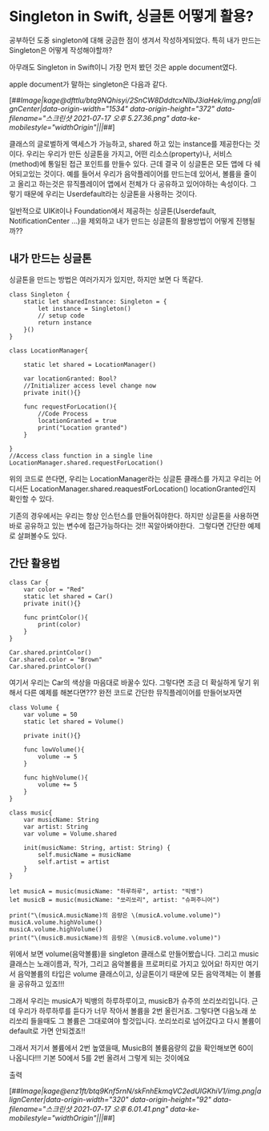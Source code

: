 # Singleton in Swift, 싱글톤 어떻게 활용?

공부하던 도중 singleton에 대해 궁금한 점이 생겨서 작성하게되었다. 특히 내가 만드는 Singleton은 어떻게 작성해야할까? 

아무래도 Singleton in Swift이니 가장 먼저 봤던 것은 apple document였다.

apple document가 말하는 singleton은 다음과 같다.

[##_Image|kage@dfttlu/btq9NQhisyi/2SnCW8DddtcxNIbJ3iaHek/img.png|alignCenter|data-origin-width="1534" data-origin-height="372" data-filename="스크린샷 2021-07-17 오후 5.27.36.png" data-ke-mobilestyle="widthOrigin"|||_##]

클래스의 글로벌하게 액세스가 가능하고, shared 하고 있는 instance를 제공한다는 것이다. 우리는 우리가 만든 싱글톤을 가지고, 어떤 리소스(property)나, 서비스(method)에 통일된 접근 포인트를 만들수 있다. 근데 결국 이 싱글톤은 모든 앱에 다 쉐어되고있는 것이다. 예를 들어서 우리가 음악플레이어를 만드는데 있어서, 볼륨을 줄이고 올리고 하는것은 뮤직플레이어 앱에서 전체가 다 공유하고 있어야하는 속성이다. 그렇기 때문에 우리는 Userdefault라는 싱글톤을 사용하는 것이다.

일반적으로 UIKit이나 Foundation에서 제공하는 싱글톤(Userdefault, NotificationCenter ...)을 제외하고 내가 만드는 싱글톤의 활용방법이 어떻게 진행될까??

## 내가 만드는 싱글톤

싱글톤을 만드는 방법은 여러가지가 있지만, 하지만 보면 다 똑같다.

```
class Singleton {
    static let sharedInstance: Singleton = {
        let instance = Singleton()
        // setup code
        return instance
    }()
}
```

```
class LocationManager{
    
    static let shared = LocationManager()
    
    var locationGranted: Bool?
    //Initializer access level change now
    private init(){}
    
    func requestForLocation(){
        //Code Process  
        locationGranted = true     
        print("Location granted")
    }
    
}
//Access class function in a single line
LocationManager.shared.requestForLocation()
```

위의 코드로 쓴다면, 우리는 LocationManager라는 싱글톤 클래스를 가지고 우리는 어디서든 LocationManager.shared.reaquestForLocation() locationGranted인지 확인할 수 있다. 

기존의 경우에서는 우리는 항상 인스턴스를 만들어줘야한다. 하지만 싱글톤을 사용하면 바로 공유하고 있는 변수에 접근가능하다는 것!! 꼭알아봐야한다.  그렇다면 간단한 예제로 살펴볼수도 있다.

## 간단 활용법

```
class Car {
    var color = "Red"
    static let shared = Car()
    private init(){}
    
    func printColor(){
        print(color)
    }
}

Car.shared.printColor()
Car.shared.color = "Brown"
Car.shared.printColor()
```

여기서 우리는 Car의 색상을 마음대로 바꿀수 있다. 그렇다면 조금 더 확실하게 닿기 위해서 다른 예제를 해본다면??? 완전 코드로 간단한 뮤직플레이어를 만들어보자면

```
class Volume {
    var volume = 50
    static let shared = Volume()
    
    private init(){}
    
    func lowVolume(){
        volume -= 5
    }
    
    func highVolume(){
        volume += 5
    }
}

class music{
    var musicName: String
    var artist: String
    var volume = Volume.shared
    
    init(musicName: String, artist: String) {
        self.musicName = musicName
        self.artist = artist
    }
}

let musicA = music(musicName: "하루하루", artist: "빅뱅")
let musicB = music(musicName: "쏘리쏘리", artist: "슈퍼주니어")

print("\(musicA.musicName)의 음량은 \(musicA.volume.volume)")
musicA.volume.highVolume()
musicA.volume.highVolume()
print("\(musicB.musicName)의 음량은 \(musicB.volume.volume)")
```

위에서 보면 volume(음악볼륨)을 singleton 클래스로 만들어봤습니다. 그리고 music 클래스는 노래이름과, 작가, 그리고 음악볼륨을 프로퍼티로 가지고 있어요! 하지만 여기서 음악볼륨의 타입은 volume 클래스이고, 싱글톤이기 때문에 모든 음악객체는 이 볼륨을 공유하고 있죠!!!

그래서 우리는 musicA가 빅뱅의 하루하루이고, musicB가 슈주의 쏘리쏘리입니다. 근데 우리가 하루하루를 듣다가 너무 작아서 볼륨을 2번 올린거죠. 그렇다면 다음노래 쏘리쏘리 들을때도 그 볼륨은 그대로여야 할것입니다. 쏘리쏘리로 넘어갔다고 다시 볼륨이 default로 가면 안되겠죠!!

그래서 저기서 볼륨에서 2번 높였을때, MusicB의 볼륨음량의 값을 확인해보면 60이 나옵니다!!! 기본 50에서 5를 2번 올려서 그렇게 되는 것이에요

출력

[##_Image|kage@enz1ft/btq9Knf5rnN/skFnhEkmqVC2edUlGKhiV1/img.png|alignCenter|data-origin-width="320" data-origin-height="92" data-filename="스크린샷 2021-07-17 오후 6.01.41.png" data-ke-mobilestyle="widthOrigin"|||_##]